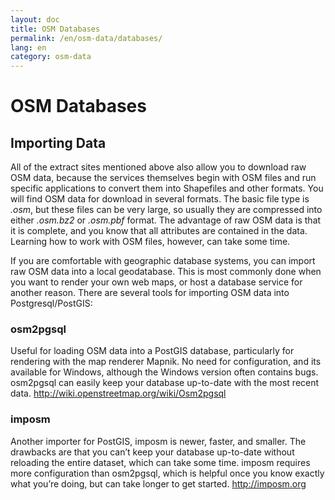 ```yaml
---
layout: doc
title: OSM Databases
permalink: /en/osm-data/databases/
lang: en
category: osm-data
---
```


OSM Databases
==============


Importing Data
---------------
All of the extract sites mentioned above also allow you to download raw OSM data, because the
services themselves begin with OSM files and run specific applications to convert them into
Shapefiles and other formats. You will find OSM data for download in several formats. The basic
file type is *.osm*, but these files can be very large, so usually they are compressed into either
*.osm.bz2* or *.osm.pbf* format. The advantage of raw OSM data is that it is complete, and you
know that all attributes are contained in the data. Learning how to work with OSM files, however,
can take some time.

If you are comfortable with geographic database systems, you can import raw OSM data into a
local geodatabase. This is most commonly done when you want to render your own web maps, or host
a database service for another reason. There are several tools for importing OSM data into Postgresql/PostGIS:

### osm2pgsql
Useful for loading OSM data into a PostGIS database, particularly for rendering with the map renderer Mapnik.  No need for configuration, and its available for Windows, although the Windows version often contains bugs.  osm2pgsql can easily keep your database up-to-date with the most recent data.
http://wiki.openstreetmap.org/wiki/Osm2pgsql

### imposm
Another importer for PostGIS, imposm is newer, faster, and smaller.  The drawbacks are that you can’t keep your database up-to-date without reloading the entire dataset, which can take some time.  imposm requires more configuration than osm2pgsql, which is helpful once you know exactly what you’re doing, but can take longer to get started.
http://imposm.org

